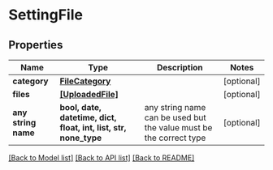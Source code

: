 # SettingFile


## Properties
Name | Type | Description | Notes
------------ | ------------- | ------------- | -------------
**category** | [**FileCategory**](FileCategory.md) |  | [optional] 
**files** | [**[UploadedFile]**](UploadedFile.md) |  | [optional] 
**any string name** | **bool, date, datetime, dict, float, int, list, str, none_type** | any string name can be used but the value must be the correct type | [optional]

[[Back to Model list]](../README.md#documentation-for-models) [[Back to API list]](../README.md#documentation-for-api-endpoints) [[Back to README]](../README.md)


